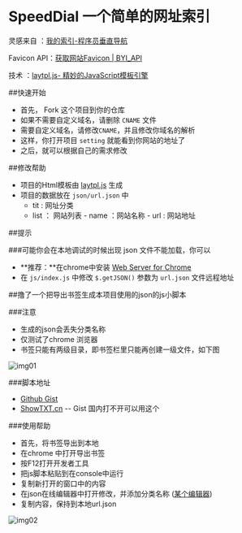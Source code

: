 # SpeedDial  一个简单的网址索引

灵感来自 ：[我的索引-程序员垂直导航](http://www.51index.cn/)

Favicon API：[获取网站Favicon | BYI_API](https://api.byi.pw/favicon/)

技术 ：[laytpl.js- 精妙的JavaScript模板引擎](http://laytpl.layui.com/)

##快速开始

- 首先， Fork 这个项目到你的仓库
- 如果不需要自定义域名，请删除 `CNAME` 文件
- 需要自定义域名，请修改`CNAME`，并且修改你域名的解析
- 这样，你打开项目 `setting` 就能看到你网站的地址了
- 之后，就可以根据自己的需求修改

##修改帮助

- 项目的Html模板由 [laytpl.js](http://laytpl.layui.com/) 生成
- 项目的数据放在 `json/url.json` 中
  - tit : 网址分类
  - list ： 网站列表
        - name ：网站名称
        - url : 网站地址

##提示

###可能你会在本地调试的时候出现 json 文件不能加载，你可以

- **推荐：**在chrome中安装 [Web Server for Chrome](https://chrome.google.com/webstore/detail/web-server-for-chrome/ofhbbkphhbklhfoeikjpcbhemlocgigb)
- 在 `js/index.js` 中修改 `$.getJSON()` 参数为 `url.json` 文件远程地址

##撸了一个把导出书签生成本项目使用的json的js小脚本

###注意
- 生成的json会丢失分类名称
- 仅测试了chrome 浏览器
- 书签只能有两级目录，即书签栏里只能再创建一级文件，如下图

![img01](http://ob4kd8p3g.bkt.clouddn.com/img1.png)

###脚本地址
- [Github Gist](https://gist.github.com/f12998765/e5848942560880c3db29dc922e3374a5)
- [ShowTXT.cn](http://showtxt.cn/s/d4e421url)  -- Gist 国内打不开可以用这个

###使用帮助
- 首先，将书签导出到本地
- 在chrome 中打开导出书签
- 按F12打开开发者工具
- 把js脚本粘贴到在console中运行
- 复制新打开的窗口中的内容
- 在json在线编辑器中打开修改，并添加分类名称 ([某个编辑器](http://shitu.json.la/))
- 复制内容，保持到本地url.json

![img02](http://ob4kd8p3g.bkt.clouddn.com/img2.png)
